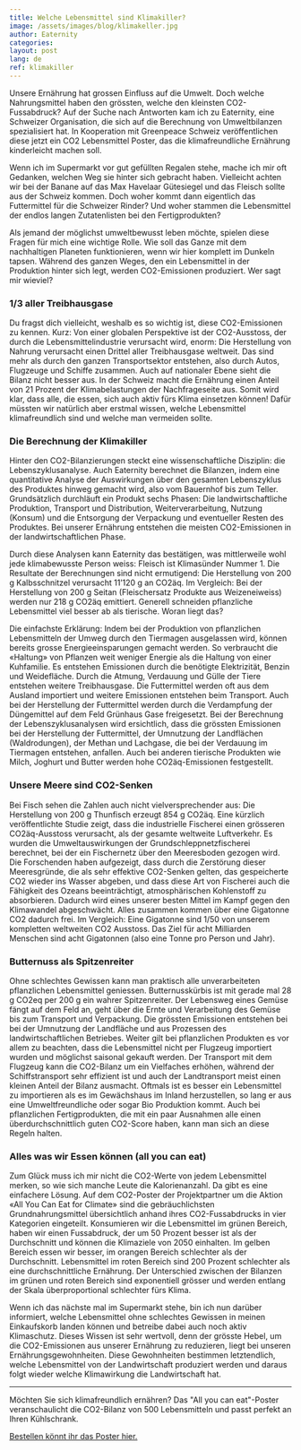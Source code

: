 ```yaml
---
title: Welche Lebensmittel sind Klimakiller?
image: /assets/images/blog/klimakeller.jpg
author: Eaternity
categories:
layout: post
lang: de
ref: klimakiller
---
```



Unsere Ernährung hat grossen Einfluss auf die Umwelt. Doch welche Nahrungsmittel haben den grössten, welche den kleinsten CO2-Fussabdruck? Auf der Suche nach Antworten kam ich zu Eaternity, eine Schweizer Organisation, die sich auf die Berechnung von Umweltbilanzen spezialisiert hat. In Kooperation mit Greenpeace Schweiz veröffentlichen diese jetzt ein CO2 Lebensmittel Poster, das die klimafreundliche Ernährung kinderleicht machen soll. 

Wenn ich im Supermarkt vor gut gefüllten Regalen stehe, mache ich mir oft Gedanken, welchen Weg sie hinter sich gebracht haben. Vielleicht achten wir bei der Banane auf das Max Havelaar Gütesiegel und das Fleisch sollte aus der Schweiz kommen. Doch woher kommt dann eigentlich das Futtermittel für die Schweizer Rinder? Und woher stammen die Lebensmittel der endlos langen Zutatenlisten bei den Fertigprodukten?

Als jemand der möglichst umweltbewusst leben möchte, spielen diese Fragen für mich eine wichtige Rolle. Wie soll das Ganze mit dem nachhaltigen Planeten funktionieren, wenn wir hier komplett im Dunkeln tapsen. Während des ganzen Weges, den ein Lebensmittel in der Produktion hinter sich legt, werden CO2-Emissionen produziert. Wer sagt mir wieviel?

### 1/3 aller Treibhausgase
Du fragst dich vielleicht, weshalb es so wichtig ist, diese CO2-Emissionen zu kennen. Kurz: Von einer globalen Perspektive ist der CO2-Ausstoss, der durch die Lebensmittelindustrie verursacht wird, enorm: Die Herstellung von Nahrung verursacht einen Drittel aller Treibhausgase weltweit. Das sind mehr als durch den ganzen Transportsektor entstehen, also durch Autos, Flugzeuge und Schiffe zusammen.
Auch auf nationaler Ebene sieht die Bilanz nicht besser aus. In der Schweiz macht die Ernährung einen Anteil von 21 Prozent der Klimabelastungen der Nachfrageseite aus. Somit wird klar, dass alle, die essen, sich auch aktiv fürs Klima einsetzen können! Dafür müssten wir natürlich aber erstmal wissen, welche Lebensmittel klimafreundlich sind und welche man vermeiden sollte.

### Die Berechnung der Klimakiller
Hinter den CO2-Bilanzierungen steckt eine wissenschaftliche Disziplin: die Lebenszyklusanalyse. Auch Eaternity berechnet die Bilanzen, indem eine quantitative Analyse der Auswirkungen über den gesamten Lebenszyklus des Produktes hinweg gemacht wird, also vom Bauernhof bis zum Teller. Grundsätzlich durchläuft ein Produkt sechs Phasen: Die landwirtschaftliche Produktion, Transport und Distribution, Weiterverarbeitung, Nutzung (Konsum) und die Entsorgung der Verpackung und eventueller Resten des Produktes. Bei unserer Ernährung entstehen die meisten CO2-Emissionen in der landwirtschaftlichen Phase.

Durch diese Analysen kann Eaternity das bestätigen, was mittlerweile wohl jede klimabewusste Person weiss: Fleisch ist Klimasünder Nummer 1. Die Resultate der Berechnungen sind nicht ermutigend: Die Herstellung von 200 g Kalbsschnitzel verursacht 11’120 g an CO2äq. Im Vergleich: Bei der Herstellung von 200 g Seitan (Fleischersatz Produkte aus Weizeneiweiss) werden nur 218 g CO2äq emittiert. Generell schneiden pflanzliche Lebensmittel viel besser ab als tierische. Woran liegt das?


Die einfachste Erklärung: Indem bei der Produktion von pflanzlichen Lebensmitteln der Umweg durch den Tiermagen ausgelassen wird, können bereits grosse Energieeinsparungen gemacht werden. So verbraucht die «Haltung» von Pflanzen weit weniger Energie als die Haltung von einer Kuhfamilie. Es entstehen Emissionen durch die benötigte Elektrizität, Benzin und Weidefläche. Durch die Atmung, Verdauung und Gülle der Tiere entstehen weitere Treibhausgase. Die Futtermittel werden oft aus dem Ausland importiert und weitere Emissionen entstehen beim Transport. Auch bei der Herstellung der Futtermittel werden durch die Verdampfung der Düngemittel auf dem Feld Grünhaus Gase freigesetzt. Bei der Berechnung der Lebenszyklusanalysen wird ersichtlich, dass die grössten Emissionen bei 
der Herstellung der Futtermittel, 
der Umnutzung der Landflächen (Waldrodungen),
der Methan und Lachgase, die bei der Verdauung im Tiermagen entstehen,
anfallen. Auch bei anderen tierische Produkten wie Milch, Joghurt und Butter werden hohe CO2äq-Emissionen festgestellt.

### Unsere Meere sind CO2-Senken
Bei Fisch sehen die Zahlen auch nicht vielversprechender aus: Die Herstellung von 200 g Thunfisch erzeugt 854 g CO2äq. Eine kürzlich veröffentlichte Studie zeigt, dass die industrielle Fischerei einen grösseren CO2äq-Ausstoss verursacht, als der gesamte weltweite Luftverkehr. Es wurden die Umweltauswirkungen der Grundschleppnetzfischerei berechnet, bei der ein Fischernetz über den Meeresboden gezogen wird. Die Forschenden haben aufgezeigt, dass durch die Zerstörung dieser Meeresgründe, die als sehr effektive CO2-Senken gelten, das gespeicherte CO2 wieder ins Wasser abgeben, und dass diese Art von Fischerei auch die Fähigkeit des Ozeans beeinträchtigt, atmosphärischen Kohlenstoff zu absorbieren. Dadurch wird eines unserer besten Mittel im Kampf gegen den Klimawandel abgeschwächt. Alles zusammen kommen über eine Gigatonne CO2 dadurch frei. Im Vergleich: Eine Gigatonne sind 1/50 von unserem kompletten weltweiten CO2 Ausstoss. Das Ziel für acht Milliarden Menschen sind acht Gigatonnen (also eine Tonne pro Person und Jahr).

### Butternuss als Spitzenreiter
Ohne schlechtes Gewissen kann man praktisch alle unverarbeiteten pflanzlichen Lebensmittel geniessen. Butternusskürbis ist mit gerade mal 28 g CO2eq per 200 g ein wahrer Spitzenreiter. Der Lebensweg eines Gemüse fängt auf dem Feld an, geht über die Ernte und Verarbeitung des Gemüse bis zum Transport und Verpackung. Die grössten Emissionen entstehen bei bei der Umnutzung der Landfläche und aus Prozessen des landwirtschaftlichen Betriebes. Weiter gilt bei pflanzlichen Produkten es vor allem zu beachten, dass die Lebensmittel nicht per Flugzeug importiert wurden und möglichst saisonal gekauft werden. Der Transport mit dem Flugzeug kann die CO2-Bilanz um ein Vielfaches erhöhen, während der Schiffstransport sehr effizient ist und auch der Landtransport meist einen kleinen Anteil der Bilanz ausmacht. Oftmals ist es besser ein Lebensmittel zu importieren als es im Gewächshaus im Inland herzustellen, so lang er aus eine Umweltfreundliche oder sogar Bio Produktion kommt. Auch bei pflanzlichen Fertigprodukten, die mit ein paar Ausnahmen alle einen überdurchschnittlich guten CO2-Score haben, kann man sich an diese Regeln halten.


### Alles was wir Essen können (all you can eat)
Zum Glück muss ich mir nicht die CO2-Werte von jedem Lebensmittel merken, so wie sich manche Leute die Kalorienanzahl. Da gibt es eine einfachere Lösung. Auf dem CO2-Poster  der Projektpartner um die Aktion «All You Can Eat for Climate» sind die gebräuchlichsten Grundnahrungsmittel übersichtlich anhand ihres CO2-Fussabdrucks in vier Kategorien eingeteilt. 
Konsumieren wir die Lebensmittel im grünen Bereich, haben wir einen Fussabdruck, der um 50 Prozent besser ist als der Durchschnitt und können die Klimaziele von 2050 einhalten. Im gelben Bereich essen wir besser, im orangen Bereich schlechter als der Durchschnitt. Lebensmittel im roten Bereich sind 200 Prozent schlechter als eine durchschnittliche Ernährung. Der Unterschied zwischen der Bilanzen im grünen und roten Bereich sind exponentiell grösser und werden entlang der Skala überproportional schlechter fürs Klima. 

Wenn ich das nächste mal im Supermarkt stehe, bin ich nun darüber informiert, welche Lebensmittel ohne schlechtes Gewissen in meinen Einkaufskorb landen können und betreibe dabei auch noch aktiv Klimaschutz. Dieses Wissen ist sehr wertvoll, denn der grösste Hebel, um die CO2-Emissionen aus unserer Ernährung zu reduzieren, liegt bei unseren Ernährungsgewohnheiten. Diese Gewohnheiten bestimmen letztendlich, welche Lebensmittel von der Landwirtschaft produziert werden und daraus folgt wieder welche Klimawirkung die Landwirtschaft hat.



------

Möchten Sie sich klimafreundlich ernähren? Das "All you can eat"-Poster veranschaulicht die CO2-Bilanz von 500 Lebensmitteln und passt perfekt an Ihren Kühlschrank.

[Bestellen könnt ihr das Poster hier.](https://www.greenpeace.ch/de/all-you-can-eat-poster/?utm_medium=referral&utm_source=eaternity.ch&utm_campaign=finance)

